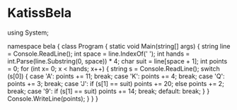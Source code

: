 # KatissBela
using System;

namespace bela
{
    class Program
    {
        static void Main(string[] args)
        {
            string line = Console.ReadLine();
            int space = line.IndexOf(' ');
            int hands = int.Parse(line.Substring(0, space)) * 4;
            char suit = line[space + 1];
            int points = 0;
            for (int x= 0; x < hands; x++)
                {
                string s = Console.ReadLine();
                switch (s[0])
                {
                    case 'A':
                        points += 11;
                        break;
                    case 'K':
                        points += 4;
                        break;
                    case 'Q':
                        points += 3;
                        break;
                    case 'J':
                        if (s[1] == suit)
                            points += 20;
                        else
                            points += 2;
                        break;
                    case '9':
                        if (s[1] == suit)
                        points += 14;
                        break;
                    default:
                        break;
                }
            }
            Console.WriteLine(points);
        }
    }
}
